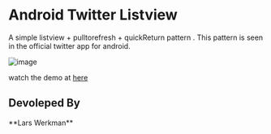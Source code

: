 <h1>Android Twitter Listview</h1>

A simple listview + pulltorefresh + quickReturn pattern . This pattern is seen in the official twitter app for android.


![image](https://lh5.googleusercontent.com/-5P4ynTXjMQc/U7KRmajUGuI/AAAAAAAAAGQ/d7dTE5UcjkM/w346-h573/something.gif)

watch the demo at [here](https://www.youtube.com/watch?v=wKn6nJWwkrk&feature=youtu.be)

<h2>Devoleped By</h2>
**Lars Werkman**
